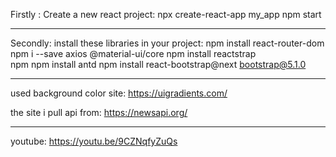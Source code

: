 Firstly :
Create a new react project:
npx create-react-app my_app
npm start

----------------------------------------------------------------
Secondly:
install these libraries in your project:
npm install react-router-dom
npm i --save axios @material-ui/core
npm install reactstrap  
npm npm install antd
npm install react-bootstrap@next bootstrap@5.1.0

----------------------------------------------------------------
used background color site:
https://uigradients.com/

the site i pull api from:
https://newsapi.org/

---------------------------------------------------------------

youtube:
https://youtu.be/9CZNqfyZuQs
